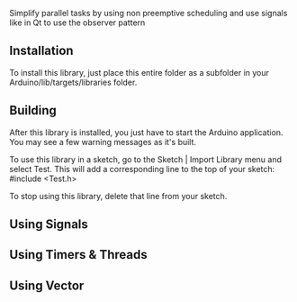 Simplify parallel tasks by using non preemptive scheduling and
use signals like in Qt to use the observer pattern


Installation
--------------------------------------------------------------------------------

To install this library, just place this entire folder as a subfolder in your
Arduino/lib/targets/libraries folder.

Building
--------------------------------------------------------------------------------

After this library is installed, you just have to start the Arduino application.
You may see a few warning messages as it's built.

To use this library in a sketch, go to the Sketch | Import Library menu and
select Test.  This will add a corresponding line to the top of your sketch:
#include <Test.h>

To stop using this library, delete that line from your sketch.

Using Signals
--------------------------------------------------------------------------------

Using Timers & Threads
--------------------------------------------------------------------------------

Using Vector
--------------------------------------------------------------------------------